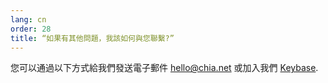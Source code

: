 ```yaml
---
lang: cn
order: 28
title: “如果有其他問題，我該如何與您聯繫?”
---
```


您可以通過以下方式給我們發送電子郵件 [hello@chia.net](mailto:hello@chia.net) 或加入我們 [Keybase](https://keybase.io/team/chia_network.public).
